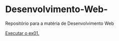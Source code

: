 # Desenvolvimento-Web-
Repositório para a matéria de Desenvolvimento Web 

<a href="https://henriquecarvalhodeandrade.github.io/html-css/curso-em-video/modulo-1/exercicios/ex01/index.html"> Executar o ex01.